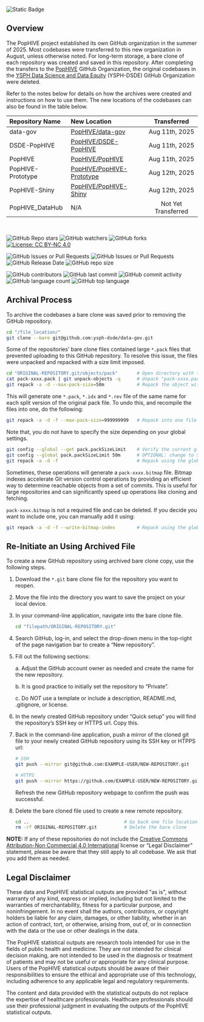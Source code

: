 ![Static Badge](https://img.shields.io/badge/Activity_Status-Archived-red)

## Overview

The PopHIVE project established its own GitHub organization in the summer of 2025. Most codebases were transferred to this new organization in August, unless otherwise noted. For long-term storage, a bare clone of each repository was created and saved in this repository. After completing the transfers to the [PopHIVE](https://github.com/PopHIVE) GitHub Organization, the original codebases in the [YSPH Data Science and Data Equity](https://github.com/ysph-dsde) (YSPH-DSDE) GitHub Organization were deleted.

Refer to the notes below for details on how the archives were created and instructions on how to use them. The new locations of the codebases can also be found in the table below.

| Repository Name  | New Location                                          | Transferred                   |
|:-----------------|:------------------------------------------------------|:-----------------------------:|
| data-gov         | [PopHIVE/data-gov](https://github.com/PopHIVE/data-gov)              | Aug 11th, 2025 |
| DSDE-PopHIVE     | [PopHIVE/DSDE-PopHIVE](https://github.com/PopHIVE/DSDE-PopHIVE)      | Aug 11th, 2025 |
| PopHIVE          | [PopHIVE/PopHIVE](https://github.com/PopHIVE/PopHIVE)                | Aug 11th, 2025 |
| PopHIVE-Prototype| [PopHIVE/PopHIVE-Prototype ](https://github.com/PopHIVE/PopHIVE-Prototype)| Aug 12th, 2025 |
| PopHIVE-Shiny    | [PopHIVE/PopHIVE-Shiny](https://github.com/PopHIVE/PopHIVE-Shiny/blob/main/README.md)| Aug 12th, 2025 |
| PopHIVE_DataHub  | N/A | Not Yet Transferred |

&nbsp;

![GitHub Repo stars](https://img.shields.io/github/stars/ysph-dsde/PopHIVE-Archival) ![GitHub watchers](https://img.shields.io/github/watchers/ysph-dsde/PopHIVE-Archival) ![GitHub forks](https://img.shields.io/github/forks/ysph-dsde/PopHIVE-Archival) [![License: CC BY-NC 4.0](https://img.shields.io/badge/License-CC%20BY--NC%204.0-lightgrey.svg)](http://creativecommons.org/licenses/by-nc/4.0/)

![GitHub Issues or Pull Requests](https://img.shields.io/github/issues/ysph-dsde/PopHIVE-Archival) ![GitHub Issues or Pull Requests](https://img.shields.io/github/issues-pr/ysph-dsde/PopHIVE-Archival) ![GitHub Release Date](https://img.shields.io/github/release-date/ysph-dsde/PopHIVE-Archival) ![GitHub repo size](https://img.shields.io/github/repo-size/ysph-dsde/PopHIVE-Archival)

![GitHub contributors](https://img.shields.io/github/contributors/ysph-dsde/PopHIVE-Archival) ![GitHub last commit](https://img.shields.io/github/last-commit/ysph-dsde/PopHIVE-Archival) ![GitHub commit activity](https://img.shields.io/github/commit-activity/w/ysph-dsde/PopHIVE-Archival) ![GitHub language count](https://img.shields.io/github/languages/count/ysph-dsde/PopHIVE-Archival) ![GitHub top language](https://img.shields.io/github/languages/top/ysph-dsde/PopHIVE-Archival)

## Archival Process

To archive the codebases a bare clone was saved prior to removing the GitHub repository.

``` {.bash filename="Command-Line Application"}
cd "/file_location/"
git clone --bare git@github.com:ysph-dsde/data-gov.git
```

Some of the repositories’ bare clone files contained large `*.pack` files that prevented uploading to this GitHub repository. To resolve this issue, the files were unpacked and repacked with a size limit imposed.

``` {.bash filename="Command-Line Application"}
cd "ORIGINAL-REPOSITORY.git/objects/pack"       # Open directory with the pack object
cat pack-xxxx.pack | git unpack-objects -q      # Unpack "pack-xxxx.pack"
git repack -a -d --max-pack-size=50m            # Repack the object with the file size limit imposed
```

This will generate one `*.pack`, `*.idx` and `*.rev` file of the same name for each split version of the original pack file. To undo this, and recompile the files into one, do the following:

``` {.bash filename="Command-Line Application"}
git repack -a -d -f --max-pack-size=999999999   # Repack into one file without size limit
```

Note that, you do not have to specify the size depending on your global settings.

``` {.bash filename="Command-Line Application"}
git config --global --get pack.packSizeLimit    # Verify the current global setting
git config --global pack.packSizeLimit 50m      # OPTIONAL: change to 50 MB if the limit is too large or not set
git repack -a -d -f                             # Repack using the global setting
```

Sometimes, these operations will generate a `pack-xxxx.bitmap` file. Bitmap indexes accelerate Git version control operations by providing an efficient way to determine reachable objects from a set of commits. This is useful for large repositories and can significantly speed up operations like cloning and fetching.

`pack-xxxx.bitmap` is not a required file and can be deleted. If you decide you want to include one, you can manually add it using:

``` {.bash filename="Command-Line Application"}
git repack -a -d -f --write-bitmap-index        # Repack using the global setting and add bitmap
```

## Re-Initiate an Using Archived File

To create a new GitHub repository using archived bare clone copy, use the following steps.

1. Download the `*.git` bare clone file for the repository you want to reopen.

2. Move the file into the directory you want to save the project on your local device.

3. In your command-line application, navigate into the bare clone file.

    ``` {.bash filename="Command-Line Application"}
    cd "filepath/ORIGINAL-REPOSITORY.git"
    ```

4. Search GitHub, log-in, and select the drop-down menu in the top-right of the page navigation bar to create a “New repository”.

5. Fill out the following sections:

    a. Adjust the GitHub account owner as needed and create the name for the new repository.

    b. It is good practice to initially set the repository to “Private”.

    c. Do _NOT_ use a template or include a description, README.md, .gitignore, or license.

6. In the newly created GitHub repository under “Quick setup” you will find the repository’s SSH key or HTTPS url. Copy this.

7. Back in the command-line application, push a mirror of the cloned git file to your newly created GitHub repository using its SSH key or HTPPS url:

    ``` {.bash filename="Command-Line Application"}
    # SSH
    git push --mirror git@github.com:EXAMPLE-USER/NEW-REPOSITORY.git
    
    # HTTPS
    git push --mirror https://github.com/EXAMPLE-USER/NEW-REPOSITORY.git
    ```

    Refresh the new GitHub repository webpage to confirm the push was successful.

9. Delete the bare cloned file used to create a new remote repository.

    ``` {.bash filename="Command-Line Application"}
    cd ..                                   # Go back one file location
    rm -rf ORIGINAL-REPOSITORY.git          # Delete the bare clone
    ```

**NOTE:** If any of these repositories do not include the [Creative Commons Attribution-Non Commercial 4.0 International](https://creativecommons.org/licenses/by-nc/4.0/) license or “Legal Disclaimer” statement, please be aware that they still apply to all codebase. We ask that you add them as needed.

## Legal Disclaimer

These data and PopHIVE statistical outputs are provided "as is", without warranty of any kind, express or implied, including but not limited to the warranties of merchantability, fitness for a particular purpose, and noninfringement. In no event shall the authors, contributors, or copyright holders be liable for any claim, damages, or other liability, whether in an action of contract, tort, or otherwise, arising from, out of, or in connection with the data or the use or other dealings in the data.

The PopHIVE statistical outputs are research tools intended for use in the fields of public health and medicine. They are not intended for clinical decision making, are not intended to be used in the diagnosis or treatment of patients and may not be useful or appropriate for any clinical purpose. Users of the PopHIVE statistical outputs should be aware of their responsibilities to ensure the ethical and appropriate use of this technology, including adherence to any applicable legal and regulatory requirements.

The content and data provided with the statistical outputs do not replace the expertise of healthcare professionals. Healthcare professionals should use their professional judgment in evaluating the outputs of the PopHIVE statistical outputs.


